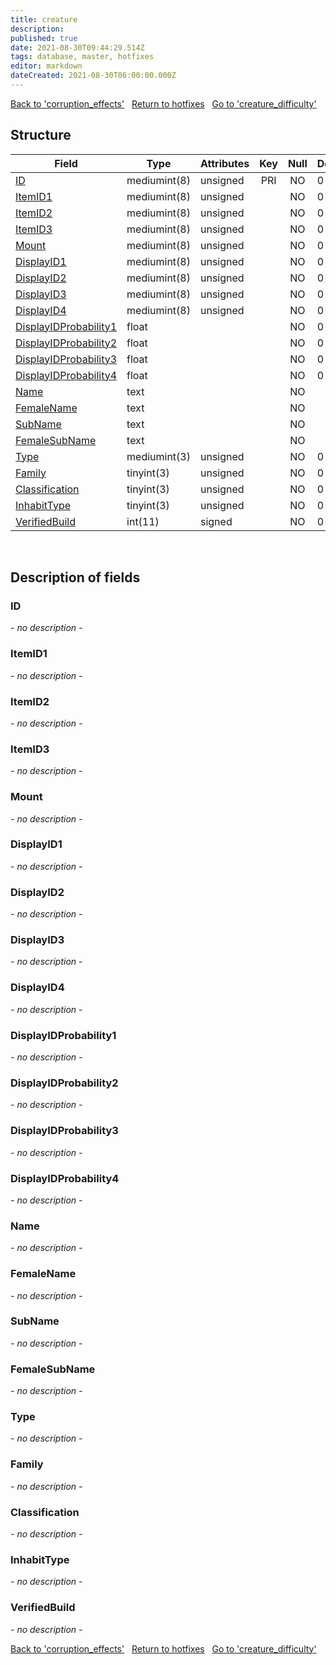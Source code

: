 ```yaml
---
title: creature
description: 
published: true
date: 2021-08-30T09:44:29.514Z
tags: database, master, hotfixes
editor: markdown
dateCreated: 2021-08-30T06:00:00.000Z
---
```


<a href="https://dev.trinitycore.info/en/database/master/hotfixes/corruption_effects" class="mt-5 v-btn v-btn--depressed v-btn--flat v-btn--outlined theme--light v-size--default darkblue--text text--lighten-3"><span class="v-btn__content"><i aria-hidden="true" class="v-icon notranslate v-icon--left mdi mdi-arrow-left theme--light"></i><span>Back to 'corruption_effects'</span></span></a>&nbsp;&nbsp;&nbsp;<a href="https://dev.trinitycore.info/en/database/master/hotfixes/home" class="mt-5 v-btn v-btn--depressed v-btn--flat v-btn--outlined theme--light v-size--default darkblue--text text--lighten-3"><span class="v-btn__content"><i aria-hidden="true" class="v-icon notranslate v-icon--left mdi mdi-home-outline theme--light"></i><span>Return to hotfixes</span></span></a>&nbsp;&nbsp;&nbsp;<a href="https://dev.trinitycore.info/en/database/master/hotfixes/creature_difficulty" class="mt-5 v-btn v-btn--depressed v-btn--flat v-btn--outlined theme--light v-size--default darkblue--text text--lighten-3"><span class="v-btn__content"><span>Go to 'creature_difficulty'</span><i aria-hidden="true" class="v-icon notranslate v-icon--right mdi mdi-arrow-right theme--light"></i></span></a>

## Structure

| Field | Type | Attributes | Key | Null | Default | Extra | Comment |
| --- | --- | --- | :---: | :---: | --- | --- | --- |
| [ID](#ID) | mediumint(8) | unsigned | PRI | NO | 0 |  |  |
| [ItemID1](#ItemID1) | mediumint(8) | unsigned |  | NO | 0 |  |  |
| [ItemID2](#ItemID2) | mediumint(8) | unsigned |  | NO | 0 |  |  |
| [ItemID3](#ItemID3) | mediumint(8) | unsigned |  | NO | 0 |  |  |
| [Mount](#Mount) | mediumint(8) | unsigned |  | NO | 0 |  |  |
| [DisplayID1](#DisplayID1) | mediumint(8) | unsigned |  | NO | 0 |  |  |
| [DisplayID2](#DisplayID2) | mediumint(8) | unsigned |  | NO | 0 |  |  |
| [DisplayID3](#DisplayID3) | mediumint(8) | unsigned |  | NO | 0 |  |  |
| [DisplayID4](#DisplayID4) | mediumint(8) | unsigned |  | NO | 0 |  |  |
| [DisplayIDProbability1](#DisplayIDProbability1) | float |  |  | NO | 0 |  |  |
| [DisplayIDProbability2](#DisplayIDProbability2) | float |  |  | NO | 0 |  |  |
| [DisplayIDProbability3](#DisplayIDProbability3) | float |  |  | NO | 0 |  |  |
| [DisplayIDProbability4](#DisplayIDProbability4) | float |  |  | NO | 0 |  |  |
| [Name](#Name) | text |  |  | NO |  |  |  |
| [FemaleName](#FemaleName) | text |  |  | NO |  |  |  |
| [SubName](#SubName) | text |  |  | NO |  |  |  |
| [FemaleSubName](#FemaleSubName) | text |  |  | NO |  |  |  |
| [Type](#Type) | mediumint(3) | unsigned |  | NO | 0 |  |  |
| [Family](#Family) | tinyint(3) | unsigned |  | NO | 0 |  |  |
| [Classification](#Classification) | tinyint(3) | unsigned |  | NO | 0 |  |  |
| [InhabitType](#InhabitType) | tinyint(3) | unsigned |  | NO | 0 |  |  |
| [VerifiedBuild](#VerifiedBuild) | int(11) | signed |  | NO | 0 |  |  |
&nbsp;
## Description of fields

### ID
*- no description -*
&nbsp;

### ItemID1
*- no description -*
&nbsp;

### ItemID2
*- no description -*
&nbsp;

### ItemID3
*- no description -*
&nbsp;

### Mount
*- no description -*
&nbsp;

### DisplayID1
*- no description -*
&nbsp;

### DisplayID2
*- no description -*
&nbsp;

### DisplayID3
*- no description -*
&nbsp;

### DisplayID4
*- no description -*
&nbsp;

### DisplayIDProbability1
*- no description -*
&nbsp;

### DisplayIDProbability2
*- no description -*
&nbsp;

### DisplayIDProbability3
*- no description -*
&nbsp;

### DisplayIDProbability4
*- no description -*
&nbsp;

### Name
*- no description -*
&nbsp;

### FemaleName
*- no description -*
&nbsp;

### SubName
*- no description -*
&nbsp;

### FemaleSubName
*- no description -*
&nbsp;

### Type
*- no description -*
&nbsp;

### Family
*- no description -*
&nbsp;

### Classification
*- no description -*
&nbsp;

### InhabitType
*- no description -*
&nbsp;

### VerifiedBuild
*- no description -*
&nbsp;

<a href="https://dev.trinitycore.info/en/database/master/hotfixes/corruption_effects" class="mt-5 v-btn v-btn--depressed v-btn--flat v-btn--outlined theme--light v-size--default darkblue--text text--lighten-3"><span class="v-btn__content"><i aria-hidden="true" class="v-icon notranslate v-icon--left mdi mdi-arrow-left theme--light"></i><span>Back to 'corruption_effects'</span></span></a>&nbsp;&nbsp;&nbsp;<a href="https://dev.trinitycore.info/en/database/master/hotfixes/home" class="mt-5 v-btn v-btn--depressed v-btn--flat v-btn--outlined theme--light v-size--default darkblue--text text--lighten-3"><span class="v-btn__content"><i aria-hidden="true" class="v-icon notranslate v-icon--left mdi mdi-home-outline theme--light"></i><span>Return to hotfixes</span></span></a>&nbsp;&nbsp;&nbsp;<a href="https://dev.trinitycore.info/en/database/master/hotfixes/creature_difficulty" class="mt-5 v-btn v-btn--depressed v-btn--flat v-btn--outlined theme--light v-size--default darkblue--text text--lighten-3"><span class="v-btn__content"><span>Go to 'creature_difficulty'</span><i aria-hidden="true" class="v-icon notranslate v-icon--right mdi mdi-arrow-right theme--light"></i></span></a>

